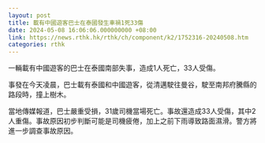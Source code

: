 ```yaml
---
layout: post
title: 載有中國遊客巴士在泰國發生車禍1死33傷
date: 2024-05-08 16:06:06.000000000 +08:00
link: https://news.rthk.hk/rthk/ch/component/k2/1752316-20240508.htm
categories: rthk
---
```


一輛載有中國遊客的巴士在泰國南部失事，造成1人死亡，33人受傷。

事發在今天凌晨，巴士載有泰國和中國遊客，從清邁駛往曼谷，駛至南邦府騰縣的路段時，撞上樹木。

當地傳媒報道，巴士嚴重受損，31歲司機當場死亡。事故還造成33人受傷，其中2人重傷。事故原因初步判斷可能是司機疲倦，加上之前下雨導致路面濕滑。警方將進一步調查事故原因。
